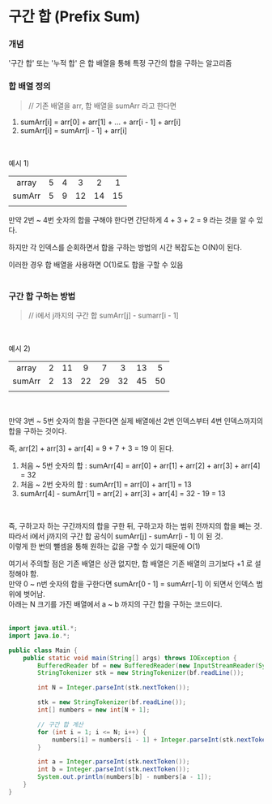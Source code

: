 # 구간 합 (Prefix Sum)

### 개념
'구간 합' 또는 '누적 합' 은 합 배열을 통해 특정 구간의 합을 구하는 알고리즘
<br>

### 합 배열 정의
> // 기존 배열을 arr, 합 배열을 sumArr 라고 한다면
1) sumArr[i] = arr[0] + arr[1] + ... + arr[i - 1] + arr[i]
2) sumArr[i] = sumArr[i - 1] + arr[i]

<br>

예시 1)

|||||||
|:---:|:---:|:---:|:---:|:---:|:---:|
|array|5|4|3|2|1|
|sumArr|5|9|12|14|15|
|||||||

만약 2번 ~ 4번 숫자의 합을 구해야 한다면 간단하게 4 + 3 + 2 = 9 라는 것을 알 수 있다.

하지만 각 인덱스를 순회하면서 합을 구하는 방법의 시간 복잡도는 O(N)이 된다.

이러한 경우 합 배열을 사용하면 O(1)로도 합을 구할 수 있음
<br><br>

### 구간 합 구하는 방법
> // i에서 j까지의 구간 합
sumArr[j] - sumarr[i - 1]

<br>

예시 2)

|||||||||
|:---:|:---:|:---:|:---:|:---:|:---:|:---:|:---:|
|array|2|11|9|7|3|13|5|
|sumArr|2|13|22|29|32|45|50|
|||||||

<br>

만약 3번 ~ 5번 숫자의 합을 구한다면 실제 배열에선 2번 인덱스부터 4번 인덱스까지의 합을 구하는 것이다.

즉, arr[2] + arr[3] + arr[4] = 9 + 7 + 3 = 19 이 된다.

1) 처음 ~ 5번 숫자의 합 : sumArr[4] = arr[0] + arr[1] + arr[2] + arr[3] + arr[4] = 32
2) 처음 ~ 2번 숫자의 합 : sumArr[1] = arr[0] + arr[1] = 13
3) sumArr[4] - sumArr[1] = arr[2] + arr[3] + arr[4] = 32 - 19 = 13

<br>

즉, 구하고자 하는 구간까지의 합을 구한 뒤, 구하고자 하는 범위 전까지의 합을 빼는 것.<br>
따라서 i에서 j까지의 구간 합 공식이 sumArr[j] - sumArr[i - 1] 이 된 것.<br>
이렇게 한 번의 뺄셈을 통해 원하는 값을 구할 수 있기 때문에 O(1)

여기서 주의할 점은 기존 배열은 상관 없지만, 합 배열은 기존 배열의 크기보다 +1 로 설정해야 함.<br>
만약 0 ~ n번 숫자의 합을 구한다면 sumArr[0 - 1] = sumArr[-1] 이 되면서 인덱스 범위에 벗어남.<br>
아래는 N 크기를 가진 배열에서  a ~ b 까지의 구간 합을 구하는 코드이다.
<br><br>

```java
import java.util.*;
import java.io.*;

public class Main {
    public static void main(String[] args) throws IOException {
        BufferedReader bf = new BufferedReader(new InputStreamReader(System.in));
        StringTokenizer stk = new StringTokenizer(bf.readLine());

        int N = Integer.parseInt(stk.nextToken());

        stk = new StringTokenizer(bf.readLine());
        int[] numbers = new int[N + 1];

        // 구간 합 계산
        for (int i = 1; i <= N; i++) {
            numbers[i] = numbers[i - 1] + Integer.parseInt(stk.nextToken());
        }

        int a = Integer.parseInt(stk.nextToken());
        int b = Integer.parseInt(stk.nextToken());
        System.out.println(numbers[b] - numbers[a - 1]);
    }
}
```